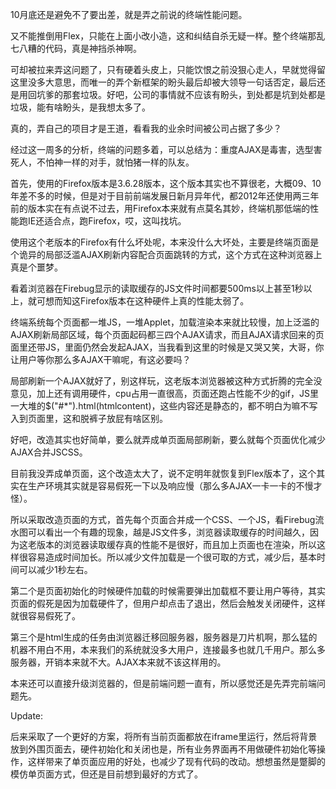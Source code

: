 10月底还是避免不了要出差，就是弄之前说的终端性能问题。

又不能推倒用Flex，只能在上面小改小造，这和纠结自杀无疑一样。整个终端那乱七八糟的代码，真是神挡杀神啊。

可却被拉来弄这问题了，只有硬着头皮上，只能饮恨之前没狠心走人，早就觉得留这里没多大意思，而唯一的弄个新框架的盼头最后却被大领导一句话否定，最后还是用回坑爹的那套垃圾。好吧，公司的事情就不应该有盼头，到处都是坑到处都是垃圾，能有啥盼头，是我想太多了。

真的，弄自己的项目才是王道，看看我的业余时间被公司占据了多少？

经过这一周多的分析，终端的问题多着，可以总结为：重度AJAX是毒害，选型害死人，不怕神一样的对手，就怕猪一样的队友。

首先，使用的Firefox版本是3.6.28版本，这个版本其实也不算很老，大概09、10年差不多的时候，但是对于目前前端发展日新月异年代，都2012年还使用两三年前的版本实在有点说不过去，用Firefox本来就有点莫名其妙，终端机那低端的性能跑IE还适合点，跑Firefox，哎，这叫找坑。

使用这个老版本的Firefox有什么坏处呢，本来没什么大坏处，主要是终端页面是个诡异的局部泛滥AJAX刷新内容配合页面跳转的方式，这个方式在这种浏览器上真是个噩梦。

看着浏览器在Firebug显示的读取缓存的JS文件时间都要500ms以上甚至1秒以上，就可想而知这Firefox版本在这种硬件上真的性能太弱了。

终端系统每个页面都一堆JS，一堆Applet，加载渲染本来就比较慢，加上泛滥的AJAX刷新局部区域，每个页面起码都三四个AJAX请求，而且AJAX请求回来的页面里还带JS，里面仍然会发起AJAX，当我看到这里的时候是又哭又笑，大哥，你让用户等你那么多AJAX干嘛呢，有这必要吗？

局部刷新一个AJAX就好了，别这样玩，这老版本浏览器被这种方式折腾的完全没意见，加上还有调用硬件，cpu占用一直很高，页面还跑占性能不少的gif，JS里一大堆的$("#*").html(htmlcontent)，这些内容还是静态的，都不明白为嘛不写入到页面里，这和脱裤子放屁有啥区别。

好吧，改造其实也好简单，要么就弄成单页面局部刷新，要么就每个页面优化减少AJAX合并JSCSS。

目前我没弄成单页面，这个改造太大了，说不定明年就恢复到Flex版本了，这个其实在生产环境其实就是容易假死一下以及响应慢（那么多AJAX一卡一卡的不慢才怪）。

所以采取改造页面的方式，首先每个页面合并成一个CSS、一个JS，看Firebug流水图可以看出一个有趣的现象，越是JS文件多，浏览器读取缓存的时间越久，因为这老版本的浏览器读取缓存真的性能不是很好，而且加上页面也在渲染，所以这样很容易造成时间加长。所以减少文件加载是一个很可取的方式，减少后，基本时间可以减少1秒左右。

第二个是页面初始化的时候硬件加载的时候需要弹出加载框不要让用户等待，其实页面的假死是因为加载硬件了，但用户却点击了退出，然后会触发关闭硬件，这样就很容易假死了。

第三个是html生成的任务由浏览器迁移回服务器，服务器是刀片机啊，那么猛的机器不用白不用，本来我们的系统就没多大用户，连接最多也就几千用户。那么多服务器，开销本来就不大。AJAX本来就不该这样用的。

本来还可以直接升级浏览器的，但是前端问题一直有，所以感觉还是先弄完前端问题先。

Update:

后来采取了一个更好的方案，将所有当前页面都放在iframe里运行，然后将背景放到外围页面去，硬件初始化和关闭也是，所有业务界面再不用做硬件初始化等操作，这样带来了单页面应用的好处，也减少了现有代码的改动。想想虽然是蹩脚的模仿单页面方式，但还是目前想到最好的方式了。
